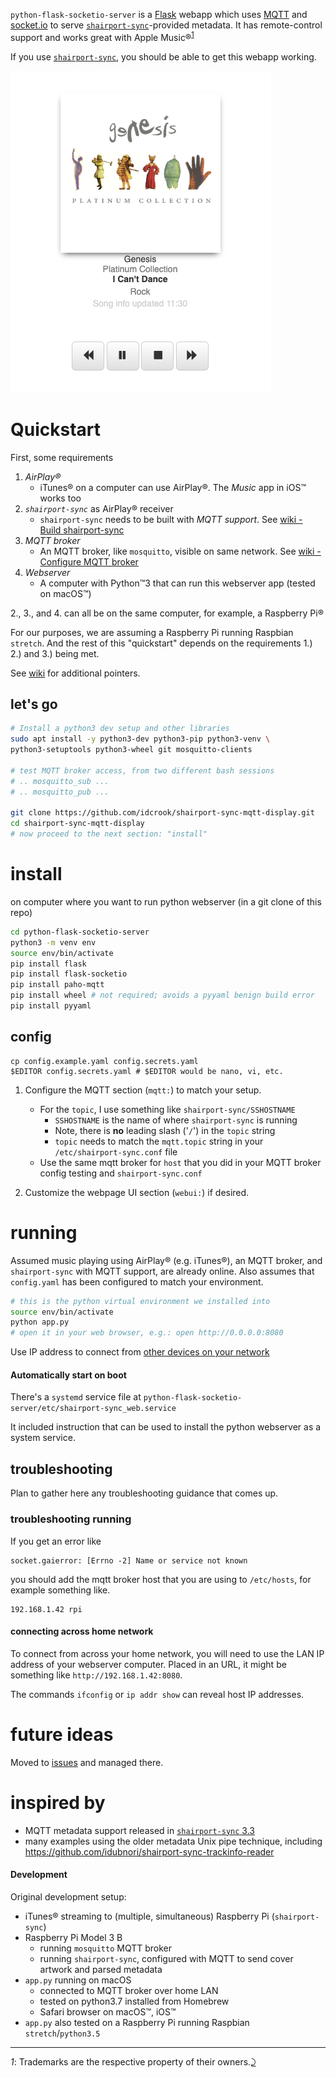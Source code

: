 `python-flask-socketio-server` is a [Flask](http://flask.pocoo.org) webapp which uses [MQTT](https://www.eclipse.org/paho/clients/python/) and [socket.io](https://github.com/miguelgrinberg/Flask-SocketIO) to serve [`shairport-sync`](https://github.com/mikebrady/shairport-sync)-provided metadata. It has remote-control support and works great with Apple Music®<sup id="a1">[1](#f1)</sup>

If you use [`shairport-sync`](https://github.com/mikebrady/shairport-sync), you should be able to get this webapp working.

![Safari screencap](screenshot1.png)

Quickstart
==========

First, some requirements

1.	*AirPlay®*
	-	iTunes® on a computer can use AirPlay®. The *Music* app in iOS™ works too
2.	*`shairport-sync`* as AirPlay® receiver
	-	`shairport-sync` needs to be built with *MQTT support*. See [wiki - Build shairport-sync](https://github.com/idcrook/shairport-sync-mqtt-display/wiki/Build-shairport-sync-with-MQTT-support)
3.	*MQTT broker*
	-	An MQTT broker, like `mosquitto`, visible on same network. See [wiki - Configure MQTT broker](https://github.com/idcrook/shairport-sync-mqtt-display/wiki/Configure-mosquitto-MQTT-broker)
4.	*Webserver*
	-	A computer with Python™3 that can run this webserver app (tested on macOS™)

2., 3., and 4. can all be on the same computer, for example, a Raspberry Pi®

For our purposes, we are assuming a Raspberry Pi running Raspbian `stretch`. And the rest of this "quickstart" depends on the requirements 1.) 2.) and 3.) being met.

See [wiki](https://github.com/idcrook/shairport-sync-mqtt-display/wiki) for additional pointers.

let's go
--------

```bash
# Install a python3 dev setup and other libraries
sudo apt install -y python3-dev python3-pip python3-venv \
python3-setuptools python3-wheel git mosquitto-clients

# test MQTT broker access, from two different bash sessions
# .. mosquitto_sub ...
# .. mosquitto_pub ...

git clone https://github.com/idcrook/shairport-sync-mqtt-display.git
cd shairport-sync-mqtt-display
# now proceed to the next section: "install"
```

install
=======

on computer where you want to run python webserver (in a git clone of this repo)

```bash
cd python-flask-socketio-server
python3 -m venv env
source env/bin/activate
pip install flask
pip install flask-socketio
pip install paho-mqtt
pip install wheel # not required; avoids a pyyaml benign build error
pip install pyyaml
```

config
------

```shell
cp config.example.yaml config.secrets.yaml
$EDITOR config.secrets.yaml # $EDITOR would be nano, vi, etc.
```

1.	Configure the MQTT section (`mqtt:`) to match your setup.

	-	For the `topic`, I use something like `shairport-sync/SSHOSTNAME`
		-	`SSHOSTNAME` is the name of where `shairport-sync` is running
		-	Note, there is **no** leading slash ('`/`') in the `topic` string
		-	`topic` needs to match the `mqtt.topic` string in your `/etc/shairport-sync.conf` file
	-	Use the same mqtt broker for `host` that you did in your MQTT broker config testing and `shairport-sync.conf`

2.	Customize the webpage UI section (`webui:`) if desired.

running
=======

Assumed music playing using AirPlay® (e.g. iTunes®), an MQTT broker, and `shairport-sync` with MQTT support, are already online. Also assumes that `config.yaml` has been configured to match your environment.

```bash
# this is the python virtual environment we installed into
source env/bin/activate
python app.py
# open it in your web browser, e.g.: open http://0.0.0.0:8080
```

Use IP address to connect from [other devices on your network](#connecting-across-home-network)

#### Automatically start on boot

There's a `systemd` service file at `python-flask-socketio-server/etc/shairport-sync_web.service`

It included instruction that can be used to install the python webserver as a system service.

troubleshooting
---------------

Plan to gather here any troubleshooting guidance that comes up.

### troubleshooting running

If you get an error like

```
socket.gaierror: [Errno -2] Name or service not known
```

you should add the mqtt broker host that you are using to `/etc/hosts`, for example something like.

```
192.168.1.42 rpi
```

#### connecting across home network

To connect from across your home network, you will need to use the LAN IP address of your webserver computer. Placed in an URL, it might be something like `http://192.168.1.42:8080`.

The commands `ifconfig` or `ip addr show` can reveal host IP addresses.

future ideas
============

Moved to [issues](https://github.com/idcrook/shairport-sync-mqtt-display/issues) and managed there.

inspired by
===========

-	MQTT metadata support released in [`shairport-sync` 3.3](https://github.com/mikebrady/shairport-sync/releases/tag/3.3)
-	many examples using the older metadata Unix pipe technique, including https://github.com/idubnori/shairport-sync-trackinfo-reader

#### Development

Original development setup:

-	iTunes® streaming to (multiple, simultaneous) Raspberry Pi (`shairport-sync`\)
-	Raspberry Pi Model 3 B
	-	running `mosquitto` MQTT broker
	-	running `shairport-sync`, configured with MQTT to send cover artwork and parsed metadata
-	`app.py` running on macOS
	-	connected to MQTT broker over home LAN
	-	tested on python3.7 installed from Homebrew
	-	Safari browser on macOS™, iOS™
-	`app.py` also tested on a Raspberry Pi running Raspbian `stretch`/`python3.5`

---

<i id="f1">1</i>: Trademarks are the respective property of their owners.[⤸](#a1)
